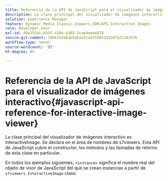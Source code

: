 ```yaml
---
title: Referencia de la API de JavaScript para el visualizador de imágenes interactivo
description: La clase principal del visualizador de imágenes interactivo es InteractiveImage. Se declara en el área de nombres de s7viewers. Esta API de JavaScript cubre el constructor, los métodos y las llamadas de retorno de esta clase en particular.
solution: Experience Manager
feature: Dynamic Media Classic,Viewers,SDK/API,Interactive Images
role: Developer,User
exl-id: 40a3554c-633f-418e-b365-2cae4eebe878
source-git-commit: 24667a5ebab54ba22c4a3f6b52d19d7a31a93576
workflow-type: tm+mt
source-wordcount: '95'
ht-degree: 0%

---
```


# Referencia de la API de JavaScript para el visualizador de imágenes interactivo{#javascript-api-reference-for-interactive-image-viewer}

La clase principal del visualizador de imágenes interactivo es InteractiveImage. Se declara en el área de nombres de s7viewers. Esta API de JavaScript cubre el constructor, los métodos y las llamadas de retorno de esta clase en particular.

En todos los ejemplos siguientes, `<instance>` significa el nombre real del objeto de visor de JavaScript del que se crean instancias a partir de `s7viewers.InteractiveImage` clase.
